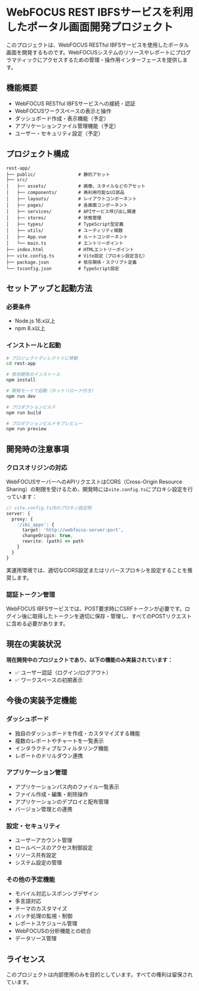 # WebFOCUS REST IBFSサービスを利用したポータル画面開発プロジェクト

このプロジェクトは、WebFOCUS RESTful IBFSサービスを使用したポータル画面を開発するものです。WebFOCUSシステムのリソースやレポートにプログラマティックにアクセスするための管理・操作用インターフェースを提供します。

## 機能概要

- WebFOCUS RESTful IBFSサービスへの接続・認証
- WebFOCUSワークスペースの表示と操作
- ダッシュボード作成・表示機能（予定）
- アプリケーションファイル管理機能（予定）
- ユーザー・セキュリティ設定（予定）

## プロジェクト構成

```
rest-app/
├── public/                # 静的アセット
├── src/
│   ├── assets/            # 画像、スタイルなどのアセット
│   ├── components/        # 再利用可能なUI部品
│   ├── layouts/           # レイアウトコンポーネント
│   ├── pages/             # 各画面コンポーネント
│   ├── services/          # APIサービス呼び出し関連
│   ├── stores/            # 状態管理
│   ├── types/             # TypeScript型定義
│   ├── utils/             # ユーティリティ関数
│   ├── App.vue            # ルートコンポーネント
│   └── main.ts            # エントリーポイント
├── index.html             # HTMLエントリーポイント
├── vite.config.ts         # Vite設定（プロキシ設定含む）
├── package.json           # 依存関係・スクリプト定義
└── tsconfig.json          # TypeScript設定
```

## セットアップと起動方法

### 必要条件

- Node.js 16.x以上
- npm 8.x以上

### インストールと起動

```bash
# プロジェクトディレクトリに移動
cd rest-app

# 依存関係のインストール
npm install

# 開発モードで起動（ホットリロード付き）
npm run dev

# プロダクションビルド
npm run build

# プロダクションビルドをプレビュー
npm run preview
```

## 開発時の注意事項

### クロスオリジンの対応

WebFOCUSサーバーへのAPIリクエストはCORS（Cross-Origin Resource Sharing）の制限を受けるため、開発時には`vite.config.ts`にプロキシ設定を行っています：

```typescript
// vite.config.ts内のプロキシ設定例
server: {
  proxy: {
    '/ibi_apps': {
      target: 'http://webfocus-server:port',
      changeOrigin: true,
      rewrite: (path) => path
    }
  }
}
```

実運用環境では、適切なCORS設定またはリバースプロキシを設定することを推奨します。

### 認証トークン管理

WebFOCUS IBFSサービスでは、POST要求時にCSRFトークンが必要です。ログイン後に取得したトークンを適切に保存・管理し、すべてのPOSTリクエストに含める必要があります。

## 現在の実装状況

**現在開発中のプロジェクトであり、以下の機能のみ実装されています：**

- ✅ ユーザー認証（ログイン/ログアウト）
- ✅ ワークスペースの初期表示

## 今後の実装予定機能

### ダッシュボード

- 独自のダッシュボードを作成・カスタマイズする機能
- 複数のレポートやチャートを一覧表示
- インタラクティブなフィルタリング機能
- レポートのドリルダウン連携

### アプリケーション管理

- アプリケーションパス内のファイル一覧表示
- ファイル作成・編集・削除操作
- アプリケーションのデプロイと配布管理
- バージョン管理との連携

### 設定・セキュリティ

- ユーザーアカウント管理
- ロールベースのアクセス制御設定
- リソース共有設定
- システム設定の管理

### その他の予定機能

- モバイル対応レスポンシブデザイン
- 多言語対応
- テーマのカスタマイズ
- バッチ処理の監視・制御
- レポートスケジュール管理
- WebFOCUSの分析機能との統合
- データソース管理

## ライセンス

このプロジェクトは内部使用のみを目的としています。すべての権利は留保されています。
